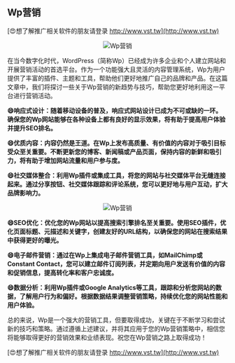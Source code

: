## **Wp营销**

[😍想了解推广相关软件的朋友请登录 http://www.vst.tw](http://www.vst.tw)

 <center><img src="https://vst.tw/MP4/tuiguang/png/5.png" alt="Wp营销"></center>

在当今数字化时代，WordPress（简称Wp）已经成为许多企业和个人建立网站和开展营销活动的首选平台。作为一个功能强大且灵活的内容管理系统，Wp为用户提供了丰富的插件、主题和工具，帮助他们更好地推广自己的品牌和产品。在这篇文章中，我们将探讨一些关于Wp营销的新趋势与技巧，帮助您更好地利用这一平台进行营销活动。

**😄响应式设计：随着移动设备的普及，响应式网站设计已成为不可或缺的一环。确保您的Wp网站能够在各种设备上都有良好的显示效果，将有助于提高用户体验并提升SEO排名。**

**😄优质内容：内容仍然是王道。在Wp上发布高质量、有价值的内容对于吸引目标受众至关重要。不断更新您的博客、新闻稿或产品页面，保持内容的新鲜和吸引力，将有助于增加网站流量和用户参与度。**

**😄社交媒体整合：利用Wp插件或集成工具，将您的网站与社交媒体平台无缝连接起来。通过分享按钮、社交媒体跟踪和评论系统，您可以更好地与用户互动，扩大品牌影响力。**

 <center><img src="https://vst.tw/MP4/tuiguang/png/3.png" alt="Wp营销"></center>

**😄SEO优化：优化您的Wp网站以提高搜索引擎排名至关重要。使用SEO插件，优化页面标题、元描述和关键字，创建友好的URL结构，以确保您的网站在搜索结果中获得更好的曝光。**

**😄电子邮件营销：通过在Wp上集成电子邮件营销工具，如MailChimp或Constant Contact，您可以建立邮件订阅列表，并定期向用户发送有价值的内容和促销信息，提高转化率和客户忠诚度。**

**😄数据分析：利用Wp插件或Google Analytics等工具，跟踪和分析您网站的数据，了解用户行为和偏好。根据数据结果调整营销策略，持续优化您的网站性能和用户体验。**

总的来说，Wp是一个强大的营销工具，但要取得成功，关键在于不断学习和尝试新的技巧和策略。通过遵循上述建议，并将其应用于您的Wp营销策略中，相信您将能够取得更好的营销效果和业绩表现。祝您在Wp营销之路上取得成功！

[😍想了解推广相关软件的朋友请登录 http://www.vst.tw](http://www.vst.tw)



